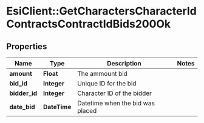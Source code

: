 # EsiClient::GetCharactersCharacterIdContractsContractIdBids200Ok

## Properties
Name | Type | Description | Notes
------------ | ------------- | ------------- | -------------
**amount** | **Float** | The ammount bid | 
**bid_id** | **Integer** | Unique ID for the bid | 
**bidder_id** | **Integer** | Character ID of the bidder | 
**date_bid** | **DateTime** | Datetime when the bid was placed | 


